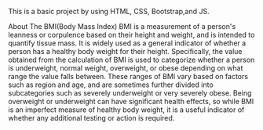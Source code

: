 This is a basic project by using HTML, CSS, Bootstrap,and JS.

About The BMI(Body Mass Index)
BMI is a measurement of a person's leanness or corpulence based on their height and weight, and is intended to quantify tissue mass. It is widely used as a general indicator of
whether a person has a healthy body weight for their height. Specifically, the value obtained from the calculation of BMI is used to categorize whether a person is underweight, 
normal weight, overweight, or obese depending on what range the value falls between. These ranges of BMI vary based on factors such as region and age, and are sometimes further 
divided into subcategories such as severely underweight or very severely obese. Being overweight or underweight can have significant health effects, so while BMI is an imperfect
measure of healthy body weight, it is a useful indicator of whether any additional testing or action is required.
